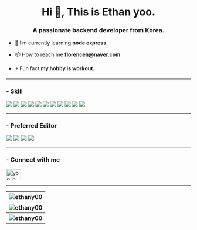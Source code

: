 <h1 align="center">Hi 👋, This is Ethan yoo.</h1>
<h3 align="center">A passionate backend developer from Korea.</h3>

<!--
<p align="left"> <img src="https://komarev.com/ghpvc/?username=ethany00&label=Profile%20views&color=0e75b6&style=flat" alt="ethany00" /> </p>
-->

- 🌱 I’m currently learning **node express**

- 📫 How to reach me **florenceh@naver.com**

- ⚡ Fun fact **my hobby is workout.**

<hr>

<h3 align="left"> - Skill</h3>
<p>
<img src="https://img.shields.io/badge/php-%23777BB4.svg?style=for-the-badge&logo=php&logoColor=white">
<img src="https://img.shields.io/badge/CodeIgniter-%23EF4223.svg?style=for-the-badge&logo=codeIgniter&logoColor=white">
<img src="https://img.shields.io/badge/laravel-%23FF2D20.svg?style=for-the-badge&logo=laravel&logoColor=white">
<img src="https://img.shields.io/badge/css3-%231572B6.svg?style=for-the-badge&logo=css3&logoColor=white">
<img src="https://img.shields.io/badge/javascript-%23323330.svg?style=for-the-badge&logo=javascript&logoColor=%23F7DF1E">
<img src="https://img.shields.io/badge/mysql-4479A1.svg?style=for-the-badge&logo=mysql&logoColor=white">
<img src="https://img.shields.io/badge/nginx-%23009639.svg?style=for-the-badge&logo=nginx&logoColor=white">
<img src="https://img.shields.io/badge/AWS-%23FF9900.svg?style=for-the-badge&logo=amazon-aws&logoColor=white">
<img src="https://img.shields.io/badge/Linux-FCC624?style=for-the-badge&logo=linux&logoColor=black">
<img src="https://img.shields.io/badge/bootstrap-%238511FA.svg?style=for-the-badge&logo=bootstrap&logoColor=white">
<img src="https://img.shields.io/badge/python-3670A0?style=for-the-badge&logo=python&logoColor=ffdd54">
</p>

<hr>

<h3 align="left"> - Preferred Editor</h3>
<p>
  <img src="https://img.shields.io/badge/IntelliJIDEA-000000.svg?style=for-the-badge&logo=intellij-idea&logoColor=white">
  <img src="https://img.shields.io/badge/phpstorm-143?style=for-the-badge&logo=phpstorm&logoColor=black&color=black&labelColor=darkorchid">
  <img src="https://img.shields.io/badge/pycharm-143?style=for-the-badge&logo=pycharm&logoColor=black&color=black&labelColor=green">
  <img src="https://img.shields.io/badge/Visual%20Studio%20Code-0078d7.svg?style=for-the-badge&logo=visual-studio-code&logoColor=white">
</p>

<hr>

<h3 align="left"> - Connect with me</h3>
<p align="left">
<a href="https://instagram.com/yoo_b_" target="blank"><img align="center" src="https://raw.githubusercontent.com/rahuldkjain/github-profile-readme-generator/master/src/images/icons/Social/instagram.svg" alt="yoo_b_" height="30" width="40" /></a>
</p>

<hr>

<div>
  <table>
    <tr>
        <th>
              <div><img align="center" src="https://github-readme-stats.vercel.app/api?username=ethany00&show_icons=true&locale=en" alt="ethany00" /></div>
  </th>
    </tr>
    <tr>
        <th>
    <div><img align="center" src="https://github-readme-stats.vercel.app/api/top-langs?username=ethany00&show_icons=true&locale=en&layout=compact" alt="ethany00" /></div>
  </th>
    </tr>
    <tr>
        <th>
    <div><img align="center" src="https://github-readme-streak-stats.herokuapp.com/?user=ethany00&" alt="ethany00" />
  </th>
    </tr>
</table>
</div>


